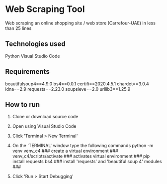# Web Scraping Tool
Web scraping an online shopping site / web store (Carrefour-UAE) in less than 25 lines

## Technologies used
Python
Visual Studio Code

## Requirements
beautifulsoup4==4.9.0
bs4==0.0.1
certifi==2020.4.5.1
chardet==3.0.4
idna==2.9
requests==2.23.0
soupsieve==2.0
urllib3==1.25.9



## How to run  ##
1. Clone or download source code
2. Open using Visual Studio Code
3. Click 'Terminal > New Terminal'
3. On the 'TERMINAL' window type the following commands
  python -m venv venv_c4  ### create a virtual environment ###
  venv_c4/scripts/activate ### activates virtual environment ###
  pip install requests bs4  ### install 'requests' and 'beautiful soup 4' modules ###
  
 4. Click 'Run > Start Debugging' 

